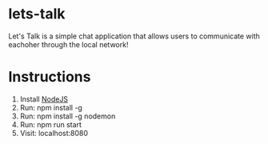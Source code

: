 # lets-talk
Let's Talk is a simple chat application that allows users to communicate with eachoher through the local network!
# Instructions
1. Install [NodeJS](https://nodejs.org/en/download/)
2. Run: npm install -g
3. Run: npm install -g nodemon
4. Run: npm run start
5. Visit: localhost:8080
